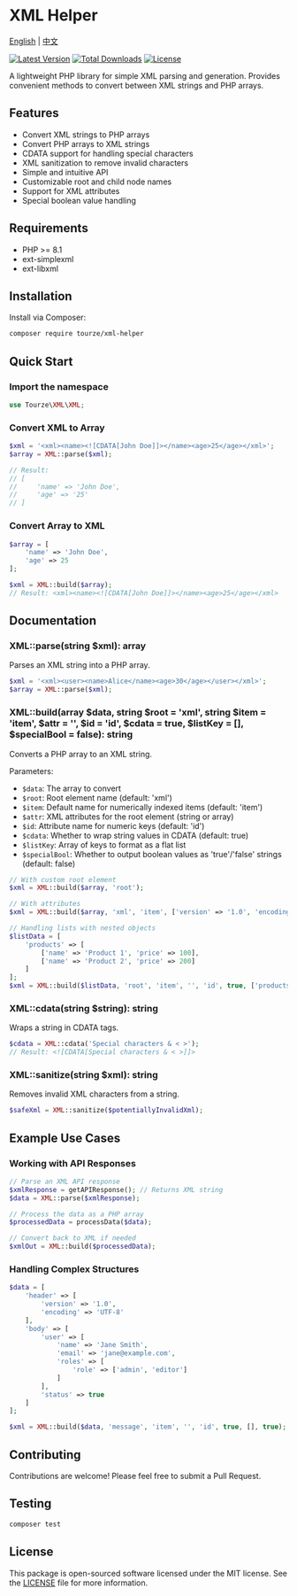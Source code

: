 # XML Helper

[English](README.md) | [中文](README.zh-CN.md)

[![Latest Version](https://img.shields.io/packagist/v/tourze/xml-helper.svg?style=flat-square)](https://packagist.org/packages/tourze/xml-helper)
[![Total Downloads](https://img.shields.io/packagist/dt/tourze/xml-helper.svg?style=flat-square)](https://packagist.org/packages/tourze/xml-helper)
[![License](https://img.shields.io/packagist/l/tourze/xml-helper.svg?style=flat-square)](https://packagist.org/packages/tourze/xml-helper)

A lightweight PHP library for simple XML parsing and generation. Provides convenient methods to convert between XML strings and PHP arrays.

## Features

- Convert XML strings to PHP arrays
- Convert PHP arrays to XML strings
- CDATA support for handling special characters
- XML sanitization to remove invalid characters
- Simple and intuitive API
- Customizable root and child node names
- Support for XML attributes
- Special boolean value handling

## Requirements

- PHP >= 8.1
- ext-simplexml
- ext-libxml

## Installation

Install via Composer:

```bash
composer require tourze/xml-helper
```

## Quick Start

### Import the namespace

```php
use Tourze\XML\XML;
```

### Convert XML to Array

```php
$xml = '<xml><name><![CDATA[John Doe]]></name><age>25</age></xml>';
$array = XML::parse($xml);

// Result:
// [
//     'name' => 'John Doe',
//     'age' => '25'
// ]
```

### Convert Array to XML

```php
$array = [
    'name' => 'John Doe',
    'age' => 25
];

$xml = XML::build($array);
// Result: <xml><name><![CDATA[John Doe]]></name><age>25</age></xml>
```

## Documentation

### XML::parse(string $xml): array

Parses an XML string into a PHP array.

```php
$xml = '<xml><user><name>Alice</name><age>30</age></user></xml>';
$array = XML::parse($xml);
```

### XML::build(array $data, string $root = 'xml', string $item = 'item', $attr = '', $id = 'id', $cdata = true, $listKey = [], $specialBool = false): string

Converts a PHP array to an XML string.

Parameters:
- `$data`: The array to convert
- `$root`: Root element name (default: 'xml')
- `$item`: Default name for numerically indexed items (default: 'item')
- `$attr`: XML attributes for the root element (string or array)
- `$id`: Attribute name for numeric keys (default: 'id')
- `$cdata`: Whether to wrap string values in CDATA (default: true)
- `$listKey`: Array of keys to format as a flat list
- `$specialBool`: Whether to output boolean values as 'true'/'false' strings (default: false)

```php
// With custom root element
$xml = XML::build($array, 'root');

// With attributes
$xml = XML::build($array, 'xml', 'item', ['version' => '1.0', 'encoding' => 'UTF-8']);

// Handling lists with nested objects
$listData = [
    'products' => [
        ['name' => 'Product 1', 'price' => 100],
        ['name' => 'Product 2', 'price' => 200]
    ]
];
$xml = XML::build($listData, 'root', 'item', '', 'id', true, ['products']);
```

### XML::cdata(string $string): string

Wraps a string in CDATA tags.

```php
$cdata = XML::cdata('Special characters & < >');
// Result: <![CDATA[Special characters & < >]]>
```

### XML::sanitize(string $xml): string

Removes invalid XML characters from a string.

```php
$safeXml = XML::sanitize($potentiallyInvalidXml);
```

## Example Use Cases

### Working with API Responses

```php
// Parse an XML API response
$xmlResponse = getAPIResponse(); // Returns XML string
$data = XML::parse($xmlResponse);

// Process the data as a PHP array
$processedData = processData($data);

// Convert back to XML if needed
$xmlOut = XML::build($processedData);
```

### Handling Complex Structures

```php
$data = [
    'header' => [
        'version' => '1.0',
        'encoding' => 'UTF-8'
    ],
    'body' => [
        'user' => [
            'name' => 'Jane Smith',
            'email' => 'jane@example.com',
            'roles' => [
                'role' => ['admin', 'editor']
            ]
        ],
        'status' => true
    ]
];

$xml = XML::build($data, 'message', 'item', '', 'id', true, [], true);
```

## Contributing

Contributions are welcome! Please feel free to submit a Pull Request.

## Testing

```bash
composer test
```

## License

This package is open-sourced software licensed under the MIT license. See the [LICENSE](LICENSE) file for more information.
